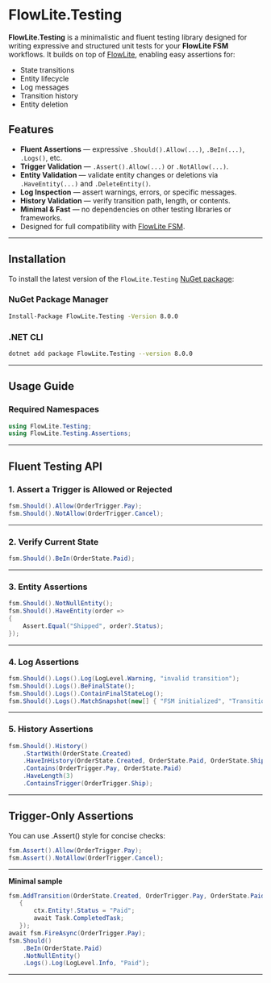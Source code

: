# FlowLite.Testing

**FlowLite.Testing** is a minimalistic and fluent testing library designed for writing expressive and structured unit tests for your **FlowLite FSM** workflows.
It builds on top of [FlowLite](https://www.nuget.org/packages/FlowLite), enabling easy assertions for:
- State transitions
- Entity lifecycle
- Log messages
- Transition history
- Entity deletion

## Features

- **Fluent Assertions** — expressive `.Should().Allow(...)`, `.BeIn(...)`, `.Logs()`, etc.
- **Trigger Validation** — `.Assert().Allow(...)` or `.NotAllow(...)`.
- **Entity Validation** — validate entity changes or deletions via `.HaveEntity(...)` and `.DeleteEntity()`.
- **Log Inspection** — assert warnings, errors, or specific messages.
- **History Validation** — verify transition path, length, or contents.
- **Minimal & Fast** — no dependencies on other testing libraries or frameworks.
- Designed for full compatibility with [FlowLite FSM](https://www.nuget.org/packages/FlowLite).

---

## Installation

To install the latest version of the `FlowLite.Testing` [NuGet package](https://www.nuget.org/packages/FlowLite.Testing/):

### NuGet Package Manager
```bash
Install-Package FlowLite.Testing -Version 8.0.0
```
### .NET CLI
```bash
dotnet add package FlowLite.Testing --version 8.0.0
```
---

## Usage Guide

### Required Namespaces
```csharp
using FlowLite.Testing;
using FlowLite.Testing.Assertions;
```
---

## Fluent Testing API
### 1. Assert a Trigger is Allowed or Rejected
```csharp
fsm.Should().Allow(OrderTrigger.Pay);
fsm.Should().NotAllow(OrderTrigger.Cancel);
```
---

### 2. Verify Current State
```csharp
fsm.Should().BeIn(OrderState.Paid);
```
---

### 3. Entity Assertions
```csharp
fsm.Should().NotNullEntity();
fsm.Should().HaveEntity(order =>
{
    Assert.Equal("Shipped", order?.Status);
});
```
---

### 4. Log Assertions
```csharp
fsm.Should().Logs().Log(LogLevel.Warning, "invalid transition");
fsm.Should().Logs().BeFinalState();
fsm.Should().Logs().ContainFinalStateLog();
fsm.Should().Logs().MatchSnapshot(new[] { "FSM initialized", "Transitioned to Paid" });
```
---

### 5. History Assertions
```csharp
fsm.Should().History()
    .StartWith(OrderState.Created)
    .HaveInHistory(OrderState.Created, OrderState.Paid, OrderState.Shipped)
    .Contains(OrderTrigger.Pay, OrderState.Paid)
    .HaveLength(3)
    .ContainsTrigger(OrderTrigger.Ship);
```
---

## Trigger-Only Assertions
You can use .Assert() style for concise checks:
```csharp
fsm.Assert().Allow(OrderTrigger.Pay);
fsm.Assert().NotAllow(OrderTrigger.Cancel);
```
---

**Minimal sample**
```csharp
fsm.AddTransition(OrderState.Created, OrderTrigger.Pay, OrderState.Paid, async (_, ctx) =>
   {
       ctx.Entity!.Status = "Paid";
       await Task.CompletedTask;
   });
await fsm.FireAsync(OrderTrigger.Pay);
fsm.Should()
    .BeIn(OrderState.Paid)
    .NotNullEntity()
    .Logs().Log(LogLevel.Info, "Paid");
```
---